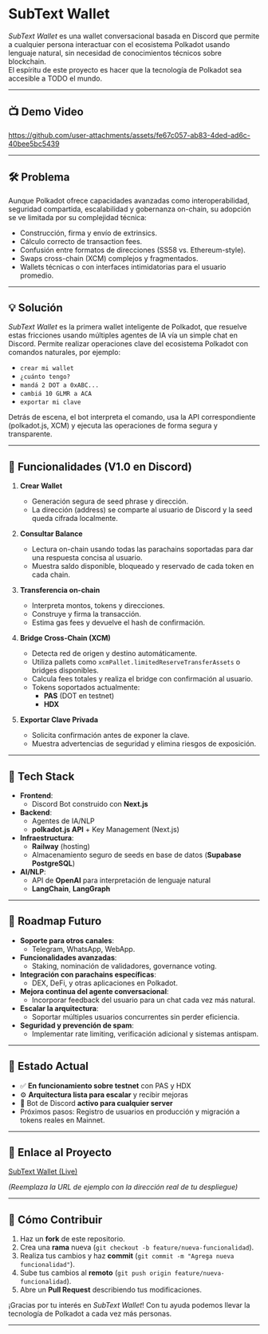 # SubText Wallet

_SubText Wallet_ es una wallet conversacional basada en Discord que permite a cualquier persona interactuar con el ecosistema Polkadot usando lenguaje natural, sin necesidad de conocimientos técnicos sobre blockchain.  
El espíritu de este proyecto es hacer que la tecnología de Polkadot sea accesible a TODO el mundo.

---

## 📺 Demo Video

https://github.com/user-attachments/assets/fe67c057-ab83-4ded-ad6c-40bee5bc5439

---

## 🛠️ Problema

Aunque Polkadot ofrece capacidades avanzadas como interoperabilidad, seguridad compartida, escalabilidad y gobernanza on-chain, su adopción se ve limitada por su complejidad técnica:

- Construcción, firma y envío de extrinsics.
- Cálculo correcto de transaction fees.
- Confusión entre formatos de direcciones (SS58 vs. Ethereum-style).
- Swaps cross-chain (XCM) complejos y fragmentados.
- Wallets técnicas o con interfaces intimidatorias para el usuario promedio.

---

## 💡 Solución

_SubText Wallet_ es la primera wallet inteligente de Polkadot, que resuelve estas fricciones usando múltiples agentes de IA vía un simple chat en Discord. Permite realizar operaciones clave del ecosistema Polkadot con comandos naturales, por ejemplo:

- `crear mi wallet`
- `¿cuánto tengo?`
- `mandá 2 DOT a 0xABC...`
- `cambiá 10 GLMR a ACA`
- `exportar mi clave`

Detrás de escena, el bot interpreta el comando, usa la API correspondiente (polkadot.js, XCM) y ejecuta las operaciones de forma segura y transparente.

---

## 🚀 Funcionalidades (V1.0 en Discord)

1. **Crear Wallet**  
   - Generación segura de seed phrase y dirección.  
   - La dirección (address) se comparte al usuario de Discord y la seed queda cifrada localmente.  

2. **Consultar Balance**  
   - Lectura on-chain usando todas las parachains soportadas para dar una respuesta concisa al usuario.  
   - Muestra saldo disponible, bloqueado y reservado de cada token en cada chain.  

3. **Transferencia on-chain**  
   - Interpreta montos, tokens y direcciones.  
   - Construye y firma la transacción.  
   - Estima gas fees y devuelve el hash de confirmación.  

4. **Bridge Cross-Chain (XCM)**  
   - Detecta red de origen y destino automáticamente.  
   - Utiliza pallets como `xcmPallet.limitedReserveTransferAssets` o bridges disponibles.  
   - Calcula fees totales y realiza el bridge con confirmación al usuario.  
   - Tokens soportados actualmente:  
     - **PAS** (DOT en testnet)  
     - **HDX**  

5. **Exportar Clave Privada**  
   - Solicita confirmación antes de exponer la clave.  
   - Muestra advertencias de seguridad y elimina riesgos de exposición.

---

## 🧩 Tech Stack

- **Frontend**:  
  - Discord Bot construido con **Next.js**  
- **Backend**:  
  - Agentes de IA/NLP  
  - **polkadot.js API** + Key Management (Next.js)  
- **Infraestructura**:  
  - **Railway** (hosting)  
  - Almacenamiento seguro de seeds en base de datos (**Supabase PostgreSQL**)  
- **AI/NLP**:  
  - API de **OpenAI** para interpretación de lenguaje natural  
  - **LangChain**, **LangGraph**  

---

## 📅 Roadmap Futuro

- **Soporte para otros canales**:  
  - Telegram, WhatsApp, WebApp.  
- **Funcionalidades avanzadas**:  
  - Staking, nominación de validadores, governance voting.  
- **Integración con parachains específicas**:  
  - DEX, DeFi, y otras aplicaciones en Polkadot.  
- **Mejora continua del agente conversacional**:  
  - Incorporar feedback del usuario para un chat cada vez más natural.  
- **Escalar la arquitectura**:  
  - Soportar múltiples usuarios concurrentes sin perder eficiencia.  
- **Seguridad y prevención de spam**:  
  - Implementar rate limiting, verificación adicional y sistemas antispam.

---

## 🔄 Estado Actual

- ✅ **En funcionamiento sobre testnet** con PAS y HDX  
- ⚙️ **Arquitectura lista para escalar** y recibir mejoras  
- 🤖 Bot de Discord **activo para cualquier server**  
- Próximos pasos: Registro de usuarios en producción y migración a tokens reales en Mainnet.

---

## 🔗 Enlace al Proyecto

[SubText Wallet (Live)](https://ejemplo.com/subtext-wallet)  

*(Reemplaza la URL de ejemplo con la dirección real de tu despliegue)*

---

## 📌 Cómo Contribuir

1. Haz un **fork** de este repositorio.  
2. Crea una **rama** nueva (`git checkout -b feature/nueva-funcionalidad`).  
3. Realiza tus cambios y haz **commit** (`git commit -m "Agrega nueva funcionalidad"`).  
4. Sube tus cambios al **remoto** (`git push origin feature/nueva-funcionalidad`).  
5. Abre un **Pull Request** describiendo tus modificaciones.  

¡Gracias por tu interés en _SubText Wallet_! Con tu ayuda podemos llevar la tecnología de Polkadot a cada vez más personas.

---
